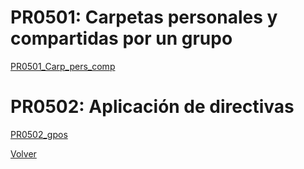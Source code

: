 # PR0501: Carpetas personales y compartidas por un grupo

   [PR0501_Carp_pers_comp](./practicas/PR0501_Carp_pers_comp/PR0501_Carp_pers_comp.md)

# PR0502: Aplicación de directivas

   [PR0502_gpos](./practicas/PR0502_gpos/PR0501_gpos.md)
   
[Volver](../index.md)